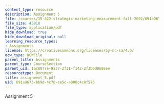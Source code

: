 ```yaml
---
content_type: resource
description: Assignment 5
file: /courses/15-822-strategic-marketing-measurement-fall-2002/691a9673bb9d4c70ce5ca000c4c8f576_assignment_5.pdf
file_size: 43818
file_type: application/pdf
hide_download: true
hide_download_original: null
learning_resource_types:
- Assignments
license: https://creativecommons.org/licenses/by-nc-sa/4.0/
ocw_type: OCWFile
parent_title: Assignments
parent_type: CourseSection
parent_uid: 1ac8077e-9a37-2f31-f142-2f3b0d8686ee
resourcetype: Document
title: assignment_5.pdf
uid: 691a9673-bb9d-4c70-ce5c-a000c4c8f576
---
```

Assignment 5